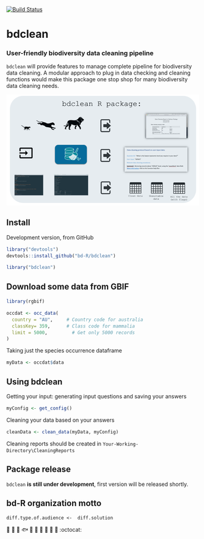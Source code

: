 [![Build Status](https://travis-ci.org/thiloshon/bdclean.svg?branch=master)](https://travis-ci.org/thiloshon/bdclean)

# bdclean
### User-friendly biodiversity data cleaning pipeline

`bdclean` will provide features to manage complete pipeline for biodiversity data cleaning. 
A modular approach to plug in data checking and cleaning functions would make this package
one stop shop for many biodiversity data cleaning needs.

![](https://github.com/bd-R/bdclean/blob/master/img/bdclean2.png)



## Install

Development version, from GitHub

```r
library("devtools")
devtools::install_github("bd-R/bdclean")
```

```r
library("bdclean")
```

## Download some data from GBIF

```r
library(rgbif)
```

```r
occdat <- occ_data(
  country = "AU",     # Country code for australia
  classKey= 359,      # Class code for mammalia
  limit = 5000,         # Get only 5000 records
)
```

Taking just the species occurrence dataframe

```r
myData <- occdat$data
```



## Using bdclean

Getting your input: generating input questions and saving your answers 

```r
myConfig <- get_config()
```


Cleaning your data based on your answers

```r
cleanData <- clean_data(myData, myConfig)
```
Cleaning reports should be created in `Your-Working-Directory\CleaningReports`


## Package release
 

`bdclean` **is still under development**, first version will be released shortly.



## bd-R organization motto
```{r}
diff.type.of.audience <-  diff.solution
```

   :deciduous_tree: :mushroom: :shell: :fish: :frog: :honeybee: :turtle: :rooster: :whale2: :monkey: :octocat: 

